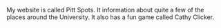 My website is called Pitt Spots.
It information about quite a few of the places around the University.
It also has a fun game called Cathy Clicker.

